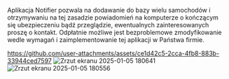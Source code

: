 Aplikacja Notifier pozwala na dodawanie do bazy wielu samochodów i otrzymywaniu na tej zasadzie powiadomień na komputerze o kończącym się ubezpieczeniu bądź przeglądzie,
ewentualnych zainteresowanych proszę o kontakt.
Odpłatnie możliwe jest bezproblemowe zmodyfikowanie wedle wymagań i zaimplementowanie tej aplikacji w Państwa firmie.

https://github.com/user-attachments/assets/ce1d42c5-2cca-4fb8-883b-33944ced7597
![Zrzut ekranu 2025-01-05 180641](https://github.com/user-attachments/assets/1b6b8727-81a1-42a1-9332-7e1500bcb42a)
![Zrzut ekranu 2025-01-05 180556](https://github.com/user-attachments/assets/5c406b7f-9662-4bde-842b-2b2df977dbb6)
